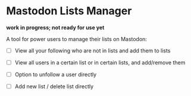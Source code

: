 # Mastodon Lists Manager

**work in progress; not ready for use yet**

A tool for power users to manage their lists on Mastodon:

- [ ] View all your following who are not in lists and add them to lists
- [ ] View all users in a certain list or in certain lists, and add/remove them
- [ ] Option to unfollow a user directly
- [ ] Add new list / delete list directly

